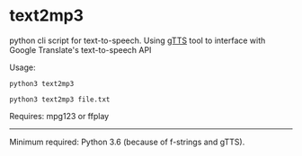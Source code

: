 # text2mp3
python cli script for text-to-speech. Using [gTTS](https://github.com/pndurette/gTTS)  tool to interface with Google Translate's text-to-speech API  

Usage:
```
python3 text2mp3
```
```
python3 text2mp3 file.txt
```

Requires: mpg123 or ffplay

---
Minimum required: Python 3.6 (because of f-strings and gTTS).
